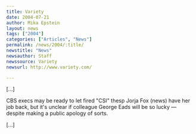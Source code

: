 ```yaml
---
title: Variety
date: 2004-07-21
author: Mika Epstein
layout: news
tags: ["2004"]
categories: ["Articles", "News"]
permalink: /news/2004/:title/
newstitle: "News"
newsauthor: Staff  
newssource: Variety  
newsurl: http://www.variety.com/  

---
```


[...]

CBS execs may be ready to let fired "CSI" thesp Jorja Fox (news) have her job back, but it's unclear if colleague George Eads will be so lucky &#8212; despite making a public apology of sorts. 

[...]

